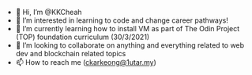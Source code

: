 - 👋 Hi, I’m @KKCheah
- 👀 I’m interested in learning to code and change career pathways!
- 🌱 I’m currently learning how to install VM as part of The Odin Project (TOP) foundation curriculum (30/3/2021)
- 💞️ I’m looking to collaborate on anything and everything related to web dev and blockchain related topics
- 📫 How to reach me (ckarkeong@1utar.my)

<!---
KKCheah/KKCheah is a ✨ special ✨ repository because its `README.md` (this file) appears on your GitHub profile.
You can click the Preview link to take a look at your changes.
--->

